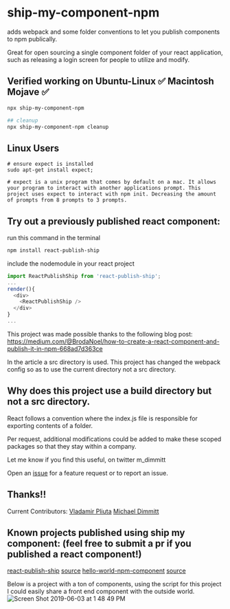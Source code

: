 # ship-my-component-npm
adds webpack and some folder conventions to let you publish components to npm publically.

Great for open sourcing a single component folder of your react application, such as releasing a login screen for people to utilize and modify.

## Verified working on Ubuntu-Linux ✅ Macintosh Mojave ✅

```bash
npx ship-my-component-npm

## cleanup
npx ship-my-component-npm cleanup
```

## Linux Users
```
# ensure expect is installed
sudo apt-get install expect;

# expect is a unix program that comes by default on a mac. It allows your program to interact with another applications prompt. This project uses expect to interact with npm init. Decreasing the amount of prompts from 8 prompts to 3 prompts.
```

## Try out a previously published react component:
run this command in the terminal
```bash
npm install react-publish-ship
```

include the nodemodule in your react project
```javascript 
import ReactPublishShip from 'react-publish-ship';
...
render(){
  <div>
    <ReactPublishShip />
  </div>
}
...
```

This project was made possible thanks to the following blog post:
https://medium.com/@BrodaNoel/how-to-create-a-react-component-and-publish-it-in-npm-668ad7d363ce

In the article a src directory is used. This project has changed the webpack config so as to use the current directory not a src directory.

## Why does this project use a build directory but not a src directory.
React follows a convention where the index.js file is responsible for exporting contents of a folder. 

Per request, additional modifications could be added to make these scoped packages so that they stay within a company.

Let me know if you find this useful, on twitter m_dimmitt

Open an [issue](https://github.com/MichaelDimmitt/ship-my-component-npm/issues/new) for a feature request or to report an issue.

## Thanks!!

Current Contributors: [Vladamir Pliuta](https://github.com/VolodymyrPliuta) [Michael Dimmitt](https://github.com/michaeldimmitt)

## Known projects published using ship my component: (feel free to submit a pr if you published a react component!)
[react-publish-ship](https://www.npmjs.com/package/react-publish-ship) [source](https://github.com/nodejs7/React-component-to-npm.git)
[hello-world-npm-component](https://www.npmjs.com/package/hello-world-npm-component) [source](https://github.com/MichaelDimmitt/hello-world-npm-component)

Below is a project with a ton of components, using the script for this project I could easily share a front end component with the outside world.
![Screen Shot 2019-06-03 at 1 48 49 PM](https://user-images.githubusercontent.com/11463275/58822844-67264d80-8606-11e9-88d4-5e695b45d246.png)

